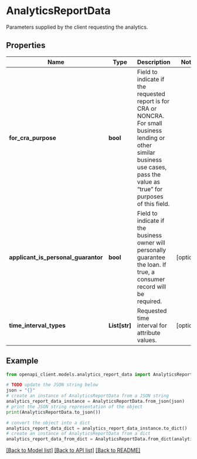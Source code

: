 # AnalyticsReportData

Parameters supplied by the client requesting the analytics.

## Properties

Name | Type | Description | Notes
------------ | ------------- | ------------- | -------------
**for_cra_purpose** | **bool** | Field to indicate if the requested report is for CRA or NONCRA. For small business lending or other similar business use cases, pass the value as “true” for purposes of this field. | 
**applicant_is_personal_guarantor** | **bool** | Field to indicate if the business owner will personally guarantee the loan. If true, a consumer record will be required. | [optional] 
**time_interval_types** | **List[str]** | Requested time interval for attribute values. | [optional] 

## Example

```python
from openapi_client.models.analytics_report_data import AnalyticsReportData

# TODO update the JSON string below
json = "{}"
# create an instance of AnalyticsReportData from a JSON string
analytics_report_data_instance = AnalyticsReportData.from_json(json)
# print the JSON string representation of the object
print(AnalyticsReportData.to_json())

# convert the object into a dict
analytics_report_data_dict = analytics_report_data_instance.to_dict()
# create an instance of AnalyticsReportData from a dict
analytics_report_data_from_dict = AnalyticsReportData.from_dict(analytics_report_data_dict)
```
[[Back to Model list]](../README.md#documentation-for-models) [[Back to API list]](../README.md#documentation-for-api-endpoints) [[Back to README]](../README.md)


